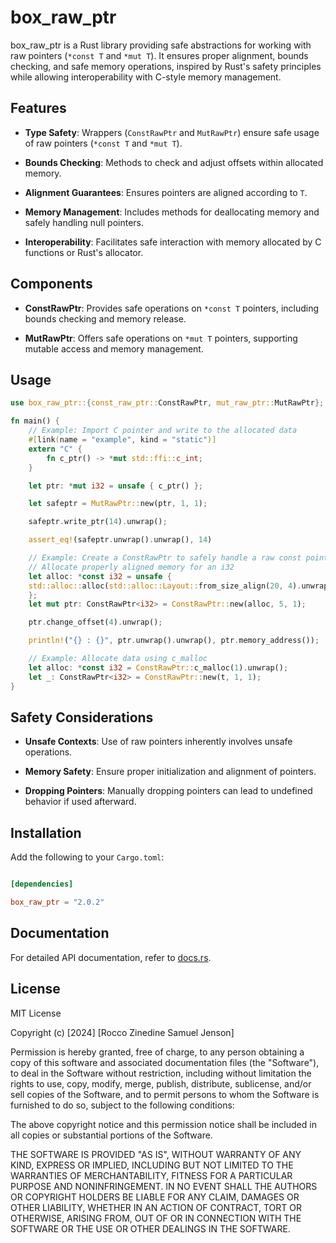 # box_raw_ptr

box_raw_ptr is a Rust library providing safe abstractions for working with raw pointers (`*const T` and `*mut T`). It ensures proper alignment, bounds checking, and safe memory operations, inspired by Rust's safety principles while allowing interoperability with C-style memory management.

## Features

- **Type Safety**: Wrappers (`ConstRawPtr` and `MutRawPtr`) ensure safe usage of raw pointers (`*const T` and `*mut T`).

- **Bounds Checking**: Methods to check and adjust offsets within allocated memory.

- **Alignment Guarantees**: Ensures pointers are aligned according to `T`.

- **Memory Management**: Includes methods for deallocating memory and safely handling null pointers.

- **Interoperability**: Facilitates safe interaction with memory allocated by C functions or Rust's allocator.

## Components

- **ConstRawPtr**: Provides safe operations on `*const T` pointers, including bounds checking and memory release.

- **MutRawPtr**: Offers safe operations on `*mut T` pointers, supporting mutable access and memory management.

## Usage

```rust
use box_raw_ptr::{const_raw_ptr::ConstRawPtr, mut_raw_ptr::MutRawPtr};

fn main() {
    // Example: Import C pointer and write to the allocated data
    #[link(name = "example", kind = "static")]
    extern "C" {
        fn c_ptr() -> *mut std::ffi::c_int;
    }

    let ptr: *mut i32 = unsafe { c_ptr() };

    let safeptr = MutRawPtr::new(ptr, 1, 1);

    safeptr.write_ptr(14).unwrap();

    assert_eq!(safeptr.unwrap().unwrap(), 14)

    // Example: Create a ConstRawPtr to safely handle a raw const pointer
    // Allocate properly aligned memory for an i32
    let alloc: *const i32 = unsafe { 
    std::alloc::alloc(std::alloc::Layout::from_size_align(20, 4).unwrap()) as *const i32 
    };
    let mut ptr: ConstRawPtr<i32> = ConstRawPtr::new(alloc, 5, 1);

    ptr.change_offset(4).unwrap();

    println!("{} : {}", ptr.unwrap().unwrap(), ptr.memory_address());

    // Example: Allocate data using c_malloc
    let alloc: *const i32 = ConstRawPtr::c_malloc(1).unwrap();
    let _: ConstRawPtr<i32> = ConstRawPtr::new(t, 1, 1);
}
```

## Safety Considerations

- **Unsafe Contexts**: Use of raw pointers inherently involves unsafe operations.

- **Memory Safety**: Ensure proper initialization and alignment of pointers.

- **Dropping Pointers**: Manually dropping pointers can lead to undefined behavior if used afterward.

## Installation

Add the following to your `Cargo.toml`:

```toml

[dependencies]

box_raw_ptr = "2.0.2"

```

## Documentation

For detailed API documentation, refer to [docs.rs](https://docs.rs/box_raw_ptr/latest/box_raw_ptr/).

## License

MIT License

Copyright (c) [2024] [Rocco Zinedine Samuel Jenson]

Permission is hereby granted, free of charge, to any person obtaining a copy
of this software and associated documentation files (the "Software"), to deal
in the Software without restriction, including without limitation the rights
to use, copy, modify, merge, publish, distribute, sublicense, and/or sell
copies of the Software, and to permit persons to whom the Software is
furnished to do so, subject to the following conditions:

The above copyright notice and this permission notice shall be included in all
copies or substantial portions of the Software.

THE SOFTWARE IS PROVIDED "AS IS", WITHOUT WARRANTY OF ANY KIND, EXPRESS OR
IMPLIED, INCLUDING BUT NOT LIMITED TO THE WARRANTIES OF MERCHANTABILITY,
FITNESS FOR A PARTICULAR PURPOSE AND NONINFRINGEMENT. IN NO EVENT SHALL THE
AUTHORS OR COPYRIGHT HOLDERS BE LIABLE FOR ANY CLAIM, DAMAGES OR OTHER
LIABILITY, WHETHER IN AN ACTION OF CONTRACT, TORT OR OTHERWISE, ARISING FROM,
OUT OF OR IN CONNECTION WITH THE SOFTWARE OR THE USE OR OTHER DEALINGS IN THE
SOFTWARE.
